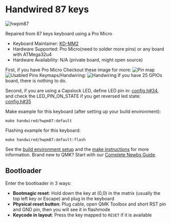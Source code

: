 # Handwired 87 keys

![hwpm87](https://i.imgur.com/DLqdtAWh.jpeg)

Repaired from 87 keys keyboard using a Pro Micro

* Keyboard Maintainer: [KD-MM2](https://github.com/KD-MM2)
* Hardware Supported: Pro Micro(need to solder more pins) or any board with ATMega32u4
* Hardware Availability: N/A (private board, might open source)

First, if you have Pro Micro
    Checkout these image for more: ![Pin map](https://i.imgur.com/SvZ9rGQ.jpeg)     ![Usabled Pins](https://i.imgur.com/Nr4cWP5.jpeg)
    Keymaps/Handwiring: ![Handwiring](https://i.imgur.com/G1izHd6.png)
If you have 25 GPIOs board, there is nothing to do.

Second, if you are using a Capslock LED, define LED pin in: [config.h#34](https://github.com/KD-MM2/qmk_firmware/blob/hwpm87/keyboards/hwpm87/config.h#L34),
and check the LED_PIN_ON_STATE if you get reversed led state: [config.h#35](https://github.com/KD-MM2/qmk_firmware/blob/hwpm87/keyboards/hwpm87/config.h#L35)

Make example for this keyboard (after setting up your build environment):

    make handwired/hwpm87:default

Flashing example for this keyboard:

    make handwired/hwpm87:default:flash

See the [build environment setup](https://docs.qmk.fm/#/getting_started_build_tools) and the [make instructions](https://docs.qmk.fm/#/getting_started_make_guide) for more information. Brand new to QMK? Start with our [Complete Newbs Guide](https://docs.qmk.fm/#/newbs).

## Bootloader

Enter the bootloader in 3 ways:

* **Bootmagic reset**: Hold down the key at (0,0) in the matrix (usually the top left key or Escape) and plug in the keyboard
* **Physical reset button**: Plug cable, open QMK Toolbox and short RST pin and GND pin, then you will see it in flashmode
* **Keycode in layout**: Press the key mapped to `RESET` if it is available

